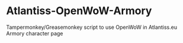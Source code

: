 # Atlantiss-OpenWoW-Armory
Tampermonkey/Greasemonkey script to use OpenWoW in Atlantiss.eu Armory character page
